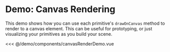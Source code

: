 <script setup>
    import CanvasRenderDemo from './components/canvasRenderDemo.vue';
</script>

# Demo: Canvas Rendering

This demo shows how you can use each primitive's `drawOnCanvas` method to render to a canvas element. This can be useful for prototyping, or just visualizing your primitives as you build your scene.

<CanvasRenderDemo />

<<< @/demo/components/canvasRenderDemo.vue
